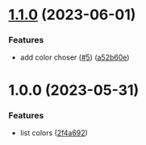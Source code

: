 # [1.1.0](https://github.com/semantic-conventional/demo-app/compare/v1.0.0...v1.1.0) (2023-06-01)


### Features

* add color choser ([#5](https://github.com/semantic-conventional/demo-app/issues/5)) ([a52b60e](https://github.com/semantic-conventional/demo-app/commit/a52b60edc486893b5a8942528386854914ad24e9))

# 1.0.0 (2023-05-31)


### Features

* list colors ([2f4a692](https://github.com/semantic-conventional/demo-app/commit/2f4a6923ddc3b46cf7b8e7c921c59127ab5ced0a))

